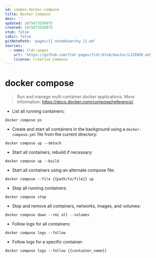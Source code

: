 ```yaml
---
id: common.docker-compose
title: Docker Compose
desc: ''
updated: 1675873556975
created: 1675873556975
stub: false
isDir: false
gitNotePath: 'pages/{{ noteHiearchy }}.md'
sources:
  - name: tldr-pages
    url: 'https://github.com/tldr-pages/tldr/blob/master/LICENSE.md'
    license: Creative Commons
---
```

# docker compose

> Run and manage multi container docker applications.
> More information: <https://docs.docker.com/compose/reference/>.

- List all running containers:

`docker compose ps`

- Create and start all containers in the background using a `docker-compose.yml` file from the current directory:

`docker compose up --detach`

- Start all containers, rebuild if necessary:

`docker compose up --build`

- Start all containers using an alternate compose file:

`docker compose --file {{path/to/file}} up`

- Stop all running containers:

`docker compose stop`

- Stop and remove all containers, networks, images, and volumes:

`docker compose down --rmi all --volumes`

- Follow logs for all containers:

`docker compose logs --follow`

- Follow logs for a specific container:

`docker compose logs --follow {{container_name}}`

